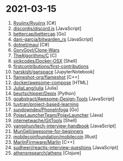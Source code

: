 # 2021-03-15

1. [Ryujinx/Ryujinx](https://github.com/Ryujinx/Ryujinx "Experimental Nintendo Switch Emulator written in C#") [C#]
2. [discordjs/discord.js](https://github.com/discordjs/discord.js "A powerful JavaScript library for interacting with the Discord API") [JavaScript]
3. [bettercap/bettercap](https://github.com/bettercap/bettercap "The Swiss Army knife for 802.11, BLE and Ethernet networks reconnaissance and MITM attacks.") [Go]
4. [dani-garcia/bitwarden_rs](https://github.com/dani-garcia/bitwarden_rs "Unofficial Bitwarden compatible server written in Rust") [JavaScript]
5. [dotnet/maui](https://github.com/dotnet/maui ".NET MAUI is the .NET Multi-platform App UI, a framework for building native device applications spanning mobile, tablet, and desktop.") [C#]
6. [GorvGoyl/Clone-Wars](https://github.com/GorvGoyl/Clone-Wars "70+ open-source clones of popular sites like Airbnb, Amazon, Instagram, Netflix, Tiktok, Spotify, Whatsapp, Youtube etc. See source code, demo links, tech stack, github stars.") 
7. [TheAlgorithms/C](https://github.com/TheAlgorithms/C "Collection of various algorithms in mathematics, machine learning, computer science, physics, etc implemented in C for educational purposes.") [C]
8. [sickcodes/Docker-OSX](https://github.com/sickcodes/Docker-OSX "Run Mac in a Docker! Run near native OSX-KVM in Docker! X11 Forwarding! CI/CD for OS X!") [Shell]
9. [firstcontributions/first-contributions](https://github.com/firstcontributions/first-contributions "🚀✨ Help beginners to contribute to open source projects") 
10. [harskish/ganspace](https://github.com/harskish/ganspace "Discovering Interpretable GAN Controls [NeurIPS 2020]") [JupyterNotebook]
11. [flameshot-org/flameshot](https://github.com/flameshot-org/flameshot "Powerful yet simple to use screenshot software 🖥️ 📸") [C++]
12. [docker/awesome-compose](https://github.com/docker/awesome-compose "Awesome Docker Compose samples") [HTML]
13. [JuliaLang/julia](https://github.com/JuliaLang/julia "The Julia Programming Language") [Julia]
14. [beurtschipper/Depix](https://github.com/beurtschipper/Depix "Recovers passwords from pixelized screenshots") [Python]
15. [goabstract/Awesome-Design-Tools](https://github.com/goabstract/Awesome-Design-Tools "The best design tools and plugins for everything 👉") [JavaScript]
16. [tuvtran/project-based-learning](https://github.com/tuvtran/project-based-learning "Curated list of project-based tutorials") 
17. [sundowndev/PhoneInfoga](https://github.com/sundowndev/PhoneInfoga "Advanced information gathering & OSINT framework for phone numbers") [Go]
18. [PojavLauncherTeam/PojavLauncher](https://github.com/PojavLauncherTeam/PojavLauncher "A Minecraft: Java Edition Launcher for Android based on Boardwalk. Note that v2 will not able to run Minecraft 1.12+.") [Java]
19. [internetwache/GitTools](https://github.com/internetwache/GitTools "A repository with 3 tools for pwn'ing websites with .git repositories available") [Shell]
20. [yangshun/tech-interview-handbook](https://github.com/yangshun/tech-interview-handbook "💯 Materials to help you rock your next coding interview") [JavaScript]
21. [MunGell/awesome-for-beginners](https://github.com/MunGell/awesome-for-beginners "A list of awesome beginners-friendly projects.") 
22. [mobilecoinfoundation/mobilecoin](https://github.com/mobilecoinfoundation/mobilecoin "Private payments for mobile devices.") [Rust]
23. [MarlinFirmware/Marlin](https://github.com/MarlinFirmware/Marlin "Marlin is an optimized firmware for RepRap 3D printers based on the Arduino platform. | Many commercial 3D printers come with Marlin installed. Check with your vendor if you need source code for your specific machine.") [C++]
24. [sudheerj/reactjs-interview-questions](https://github.com/sudheerj/reactjs-interview-questions "List of top 500 ReactJS Interview Questions & Answers....Coding exercise questions are coming soon!!") [JavaScript]
25. [athensresearch/athens](https://github.com/athensresearch/athens "Free self-hosted desktop app: https://github.com/athensresearch/athens/releases; Paid tiers available through https://opencollective.com/athens; Try the demo at https://athensresearch.github.io/athens") [Clojure]
